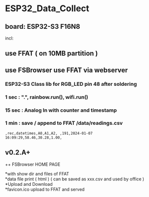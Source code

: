 # ESP32_Data_Collect
## board: ESP32-S3 F16N8
incl:<br/>
## use FFAT ( on 10MB partition )
## use FSBrowser use FFAT via webserver 
### ESP32-S3 Class lib for RGB_LED pin 48 after soldering

### 1 sec : ".", rainbow.run(), wifi.run()

### 15 sec : Analog In with counter and timestamp

### 1 min : save / append to FFAT /data/readings.csv

<CODE>,rec,datetimes,A0,A1,A2,
,191,2024-01-07 16:09:29,58.46,30.28,1.00,</CODE>



<H2>v0.2.A+</H2>

++ FSBrowser HOME PAGE

*with show dir and files of FFAT<br/>
*data file print ( html ) ( can be saved as xxx.csv and used by office )<br/>
*Upload and Download<br/>
*favicon.ico upload to FFAT and served<br/>

